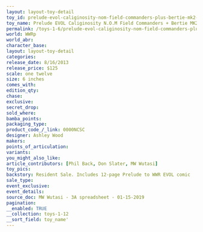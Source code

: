 ```yaml
---
layout: layout-toy-detail 
toy_id: prelude-evol-caliginosity-nom-field-commanders-plus-bertie-mk2-set
toy_name: Prelude EVOL Caliginosity N.O.M Field Commanders + Bertie MK2 Set
permalink: /toys-1-6/prelude-evol-caliginosity-nom-field-commanders-plus-bertie-mk2-set.html
world: WWRp
world_abr: 
character_base: 
layout: layout-toy-detail
categories: 
release_date: 8/16/2013
release_price: $125 
scale: one twelve
size: 6 inches
comes_with: 
edition_qty: 
chase: 
exclusive: 
secret_drop: 
sold_where: 
bamba_points: 
packaging_type: 
product_code_/_link: 0000NCSC
designer: Ashley Wood
makers: 
points_of_articulation: 
variants: 
you_might_also_like: 
article_contributors: [Phil Back, Don Slater, MW Wutasi]
toy_pics: 
backstory: Resident Sale. Includes 12-page Prelude to WWR EVOL comic
sale_type: 
event_exclusive: 
event_details: 
source_doc: MW Wutasi - 3A spreadsheet - 01-15-2019
pagination: 
__enabled: TRUE
__collection: toys-1-12
__sort_field: toy_name'
---
```

